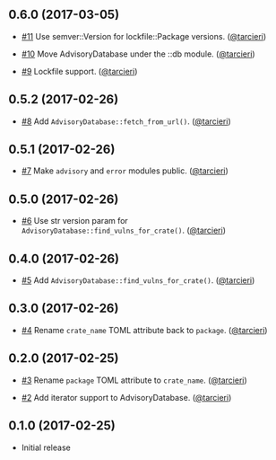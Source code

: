 ## 0.6.0 (2017-03-05)

* [#11](https://github.com/RustSec/rustsec-client/pull/11)
  Use semver::Version for lockfile::Package versions.
  ([@tarcieri])

* [#10](https://github.com/RustSec/rustsec-client/pull/10)
  Move AdvisoryDatabase under the ::db module.
  ([@tarcieri])
 
* [#9](https://github.com/RustSec/rustsec-client/pull/9)
  Lockfile support.
  ([@tarcieri])

## 0.5.2 (2017-02-26)

* [#8](https://github.com/RustSec/rustsec-client/pull/8)
  Add `AdvisoryDatabase::fetch_from_url()`.
  ([@tarcieri])

## 0.5.1 (2017-02-26)

* [#7](https://github.com/RustSec/rustsec-client/pull/7)
  Make `advisory` and `error` modules public.
  ([@tarcieri])

## 0.5.0 (2017-02-26)

* [#6](https://github.com/RustSec/rustsec-client/pull/6)
  Use str version param for `AdvisoryDatabase::find_vulns_for_crate()`.
  ([@tarcieri])

## 0.4.0 (2017-02-26)

* [#5](https://github.com/RustSec/rustsec-client/pull/5)
  Add `AdvisoryDatabase::find_vulns_for_crate()`.
  ([@tarcieri])

## 0.3.0 (2017-02-26)

* [#4](https://github.com/RustSec/rustsec-client/pull/4)
  Rename `crate_name` TOML attribute back to `package`.
  ([@tarcieri])

## 0.2.0 (2017-02-25)

* [#3](https://github.com/RustSec/rustsec-client/pull/3)
  Rename `package` TOML attribute to `crate_name`.
  ([@tarcieri])

* [#2](https://github.com/RustSec/rustsec-client/pull/2)
  Add iterator support to AdvisoryDatabase.
  ([@tarcieri])

## 0.1.0 (2017-02-25)

* Initial release

[@tarcieri]: https://github.com/tarcieri
